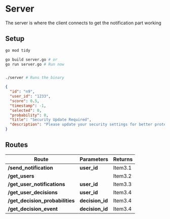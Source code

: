 # Server

The server is where the client connects to get the notification part working

## Setup

```bash
go mod tidy

go build server.go # or
go run server.go # Run now


./server # Runs the binary

```

```json
{
  "id": "n9",
  "user_id": "1233",
  "score": 0.5,
  "timestamp": -1,
  "selected": 0,
  "probability": 0,
  "title": "Security Update Required",
  "description": "Please update your security settings for better protection."
}
```

## Routes

| Route | Parameters | Returns |
| --------------- | --------------- | --------------- |
| **/send_notification** | **user_id** | Item3.1 |
| **/get_users** |  | Item3.2 |
| **/get_user_notifications** | **user_id** | Item3.3 |
| **/get_user_decisions** | **user_id** | Item3.4 |
| **/get_decision_probabilities** | **decision_id** | Item3.4 |
| **/get_decision_event** | **decision_id** | Item3.4 |


